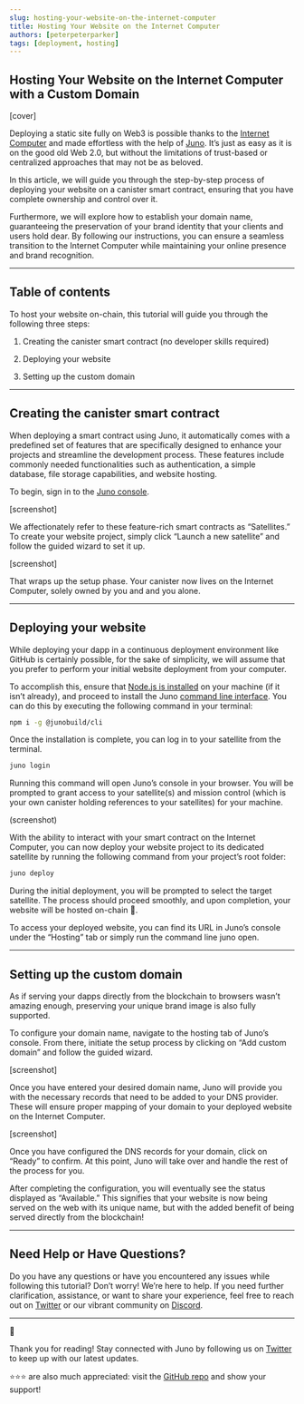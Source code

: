 ```yaml
---
slug: hosting-your-website-on-the-internet-computer
title: Hosting Your Website on the Internet Computer
authors: [peterpeterparker]
tags: [deployment, hosting]
---
```


## Hosting Your Website on the Internet Computer with a Custom Domain

[cover]

Deploying a static site fully on Web3 is possible thanks to the [Internet Computer](https://internetcomputer.org/) and made effortless with the help of [Juno](https://juno.build/). It’s just as easy as it is on the good old Web 2.0, but without the limitations of trust-based or centralized approaches that may not be as beloved.

In this article, we will guide you through the step-by-step process of deploying your website on a canister smart contract, ensuring that you have complete ownership and control over it.

Furthermore, we will explore how to establish your domain name, guaranteeing the preservation of your brand identity that your clients and users hold dear. By following our instructions, you can ensure a seamless transition to the Internet Computer while maintaining your online presence and brand recognition.

---

## Table of contents

To host your website on-chain, this tutorial will guide you through the following three steps:

1. Creating the canister smart contract (no developer skills required)

2. Deploying your website

3. Setting up the custom domain

---

## Creating the canister smart contract

When deploying a smart contract using Juno, it automatically comes with a predefined set of features that are specifically designed to enhance your projects and streamline the development process. These features include commonly needed functionalities such as authentication, a simple database, file storage capabilities, and website hosting.

To begin, sign in to the [Juno console](https://console.juno.build/).

[screenshot]

We affectionately refer to these feature-rich smart contracts as “Satellites.” To create your website project, simply click “Launch a new satellite” and follow the guided wizard to set it up.

[screenshot]

That wraps up the setup phase. Your canister now lives on the Internet Computer, solely owned by you and and you alone.

---

## Deploying your website

While deploying your dapp in a continuous deployment environment like GitHub is certainly possible, for the sake of simplicity, we will assume that you prefer to perform your initial website deployment from your computer.

To accomplish this, ensure that [Node.js is installed](https://nodejs.org/en/download) on your machine (if it isn’t already), and proceed to install the Juno [command line interface](https://juno.build/docs/miscellaneous/cli). You can do this by executing the following command in your terminal:

```bash
npm i -g @junobuild/cli
```

Once the installation is complete, you can log in to your satellite from the terminal.

```bash
juno login
```

Running this command will open Juno’s console in your browser. You will be prompted to grant access to your satellite(s) and mission control (which is your own canister holding references to your satellites) for your machine.

(screenshot)

With the ability to interact with your smart contract on the Internet Computer, you can now deploy your website project to its dedicated satellite by running the following command from your project’s root folder:

```bash
juno deploy
```

During the initial deployment, you will be prompted to select the target satellite. The process should proceed smoothly, and upon completion, your website will be hosted on-chain 🎉.

To access your deployed website, you can find its URL in Juno’s console under the “Hosting” tab or simply run the command line juno open.

---

## Setting up the custom domain

As if serving your dapps directly from the blockchain to browsers wasn’t amazing enough, preserving your unique brand image is also fully supported.

To configure your domain name, navigate to the hosting tab of Juno’s console. From there, initiate the setup process by clicking on “Add custom domain” and follow the guided wizard.

[screenshot]

Once you have entered your desired domain name, Juno will provide you with the necessary records that need to be added to your DNS provider. These will ensure proper mapping of your domain to your deployed website on the Internet Computer.

[screenshot]

Once you have configured the DNS records for your domain, click on “Ready” to confirm. At this point, Juno will take over and handle the rest of the process for you.

After completing the configuration, you will eventually see the status displayed as “Available.” This signifies that your website is now being served on the web with its unique name, but with the added benefit of being served directly from the blockchain!

---

## Need Help or Have Questions?

Do you have any questions or have you encountered any issues while following this tutorial? Don’t worry! We’re here to help. If you need further clarification, assistance, or want to share your experience, feel free to reach out on [Twitter](https://twitter.com/junobuild) or our vibrant community on [Discord](https://discord.gg/wHZ57Z2RAG).

---

👋

Thank you for reading! Stay connected with Juno by following us on [Twitter](https://twitter.com/junobuild) to keep up with our latest updates.

⭐️⭐️⭐️ are also much appreciated: visit the [GitHub repo](https://github.com/buildwithjuno/juno) and show your support!
